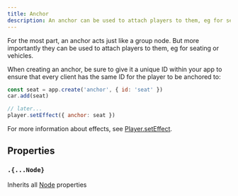 ```yaml
---
title: Anchor
description: An anchor can be used to attach players to them, eg for seating or vehicles.
---
```



For the most part, an anchor acts just like a group node.
But more importantly they can be used to attach players to them, eg for seating or vehicles.

When creating an anchor, be sure to give it a unique ID within your app to ensure that every client has the same ID for the player to be anchored to:

```jsx
const seat = app.create('anchor', { id: 'seat' })
car.add(seat)

// later...
player.setEffect({ anchor: seat })
```

For more information about effects, see [Player.setEffect](/ref/player).

## Properties

### `.{...Node}`

Inherits all [Node](/ref/node) properties
